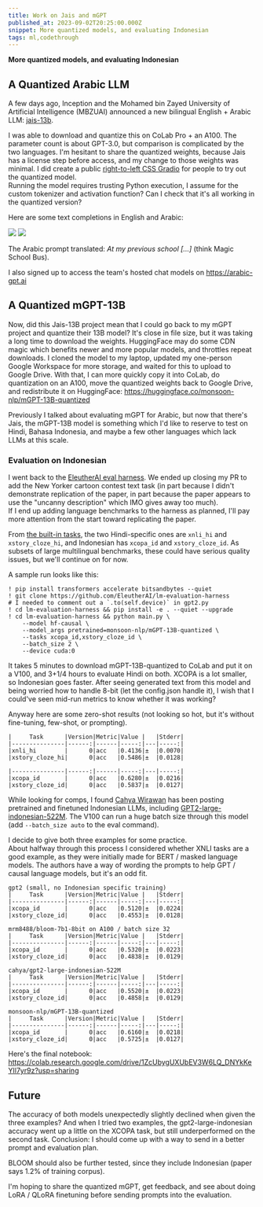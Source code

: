 ```yaml
---
title: Work on Jais and mGPT
published_at: 2023-09-02T20:25:00.000Z
snippet: More quantized models, and evaluating Indonesian
tags: ml,codethrough
---
```


**More quantized models, and evaluating Indonesian**

## A Quantized Arabic LLM

A few days ago, Inception and the Mohamed bin Zayed University of Artificial Intelligence (MBZUAI) announced a new bilingual English + Arabic LLM: [jais-13b](https://huggingface.co/inception-mbzuai/jais-13b).

I was able to download and quantize this on CoLab Pro + an A100. The parameter count is about GPT-3.0, but comparison is complicated by the two languages. I'm hesitant to share the quantized weights, because Jais has a license step before access, and my change to those weights was minimal. I did create a public [right-to-left CSS Gradio](https://huggingface.co/spaces/monsoon-nlp/jais-quant-test) for people to try out the quantized model.<br/>
Running the model requires trusting Python execution, I assume for the custom tokenizer and activation function? Can I check that it's all working in the quantized version?

Here are some text completions in English and Arabic:

<img src="/blog-images/llama2-1.png"/>
<img src="/blog-images/llama2-2.png"/>

The Arabic prompt translated: *At my previous school [...]* (think Magic School Bus).

I also signed up to access the team's hosted chat models on https://arabic-gpt.ai

## A Quantized mGPT-13B

Now, did this Jais-13B project mean that I could go back to my mGPT project and quantize their 13B  model? It's close in file size, but it was taking a long time to download the weights. HuggingFace may do some CDN magic which benefits newer and more popular models, and throttles repeat downloads. I cloned the model to my laptop, updated my one-person Google Workspace for more storage, and waited for this to upload to Google Drive. With that, I can more quickly copy it into CoLab, do quantization on an A100, move the quantized weights back to Google Drive, and redistribute it on HuggingFace: https://huggingface.co/monsoon-nlp/mGPT-13B-quantized

Previously I talked about evaluating mGPT for Arabic, but now that there's Jais, the mGPT-13B model is something which I'd like to reserve to test on Hindi, Bahasa Indonesia, and maybe a few other languages which lack LLMs at this scale.

### Evaluation on Indonesian

I went back to the [EleutherAI eval harness](https://github.com/EleutherAI/lm-evaluation-harness/). We ended up closing my PR to add the New Yorker cartoon contest text task (in part because I didn't demonstrate replication of the paper, in part because the paper appears to use the "uncanny description" which IMO gives away too much).<br/>
If I end up adding language benchmarks to the harness as planned, I'll pay more attention from the start toward replicating the paper.

From [the built-in tasks](https://github.com/EleutherAI/lm-evaluation-harness/blob/master/docs/task_table.md), the two Hindi-specific ones are `xnli_hi` and `xstory_cloze_hi`, and Indonesian has `xcopa_id` and `xstory_cloze_id`. As subsets of large multilingual benchmarks, these could have serious quality issues, but we'll continue on for now.

A sample run looks like this:

```
! pip install transformers accelerate bitsandbytes --quiet
! git clone https://github.com/EleutherAI/lm-evaluation-harness
# I needed to comment out a `.to(self.device)` in gpt2.py
! cd lm-evaluation-harness && pip install -e . --quiet --upgrade
! cd lm-evaluation-harness && python main.py \
    --model hf-causal \
    --model_args pretrained=monsoon-nlp/mGPT-13B-quantized \
    --tasks xcopa_id,xstory_cloze_id \
    --batch_size 2 \
    --device cuda:0
```

It takes 5 minutes to download mGPT-13B-quantized to CoLab and put it on a V100, and 3+1/4 hours to evaluate Hindi on both. XCOPA is a lot smaller, so Indonesian goes faster. After seeing generated text from this model and being worried how to handle 8-bit (let the config.json handle it), I wish that I could've seen mid-run metrics to know whether it was working?

Anyway here are some zero-shot results (not looking so hot, but it's without fine-tuning, few-shot, or prompting).

```
|     Task      |Version|Metric|Value |   |Stderr|
|---------------|------:|------|-----:|---|-----:|
|xnli_hi        |      0|acc   |0.4136|±  |0.0070|
|xstory_cloze_hi|      0|acc   |0.5486|±  |0.0128|

|---------------|------:|------|-----:|---|-----:|
|xcopa_id       |      0|acc   |0.6280|±  |0.0216|
|xstory_cloze_id|      0|acc   |0.5837|±  |0.0127|
```

While looking for comps, I found [Cahya Wirawan](https://huggingface.co/cahya) has been posting  pretrained and finetuned Indonesian LLMs, including [GPT2-large-indonesian-522M](https://huggingface.co/cahya/gpt2-large-indonesian-522M). The V100 can run a huge batch size through this model (add `--batch_size auto` to the eval command).

I decide to give both three examples for some practice.<br/>
About halfway through this process I considered whether XNLI tasks are a good example, as they were initially made for BERT / masked language models. The authors have a way of wording the prompts to help GPT / causal language models, but it's an odd fit.

```
gpt2 (small, no Indonesian specific training)
|     Task      |Version|Metric|Value |   |Stderr|
|---------------|------:|------|-----:|---|-----:|
|xcopa_id       |      0|acc   |0.5120|±  |0.0224|
|xstory_cloze_id|      0|acc   |0.4553|±  |0.0128|

mrm8488/bloom-7b1-8bit on A100 / batch size 32
|     Task      |Version|Metric|Value |   |Stderr|
|---------------|------:|------|-----:|---|-----:|
|xcopa_id       |      0|acc   |0.5320|±  |0.0223|
|xstory_cloze_id|      0|acc   |0.4838|±  |0.0129|

cahya/gpt2-large-indonesian-522M
|     Task      |Version|Metric|Value |   |Stderr|
|---------------|------:|------|-----:|---|-----:|
|xcopa_id       |      0|acc   |0.5520|±  |0.0223|
|xstory_cloze_id|      0|acc   |0.4858|±  |0.0129|

monsoon-nlp/mGPT-13B-quantized
|     Task      |Version|Metric|Value |   |Stderr|
|---------------|------:|------|-----:|---|-----:|
|xcopa_id       |      0|acc   |0.6160|±  |0.0218|
|xstory_cloze_id|      0|acc   |0.5725|±  |0.0127|
```

Here's the final notebook: https://colab.research.google.com/drive/1ZcUbygUXUbEV3W6LQ_DNYkKeYIl7yr9z?usp=sharing

## Future

The accuracy of both models unexpectedly slightly declined when given the three examples? And when I tried two examples, the gpt2-large-indonesian accuracy went up a little on the XCOPA task, but still underperformed on the second task. Conclusion: I should come up with a way to send in a better prompt and evaluation plan.

BLOOM should also be further tested, since they include Indonesian (paper says 1.2% of training corpus).

I'm hoping to share the quantized mGPT, get feedback, and see about doing LoRA / QLoRA finetuning before sending prompts into the evaluation.

<br/>
<br/>
<br/>
